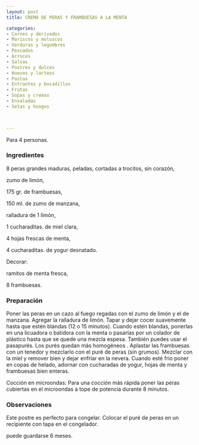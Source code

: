 ```yaml
---
layout: post
title: CREMA DE PERAS Y FRAMBUESAS A LA MENTA

categories:
- Carnes y derivados
- Mariscos y moluscos
- Verduras y legumbres
- Pescados
- Arroces
- Salsas
- Postres y dulces
- Huevos y lacteos
- Pastas
- Entrantes y bocadillos
- Frutas
- Sopas y cremas
- Ensaladas
- Setas y hongos
 


---
```


Para 4 personas.

<h3>Ingredientes</h3>

8 peras grandes maduras, peladas, cortadas a trocitos, sin corazón,

zumo de limón,

175 gr. de frambuesas,

150 ml. de zumo de manzana,

ralladura de 1 limón,

1 cucharaditas. de miel clara,

4 hojas frescas de menta,

4 cucharaditas. de yogur desnatado.

Decorar:

ramitos de menta fresca,

8 frambuesas.

<h3>Preparación</h3>

Poner las peras en un cazo al fuego regadas con el zumo de limón y el de manzana. Agregar la ralladura de limón. Tapar y dejar cocer suavemente hasta que estén blandas (12 o 15 minutos). Cuando estén blandas, ponerlas en una licuadora o batidora con la menta o pasarlas por un colador de plástico hasta que se quede una mezcla espesa. También puedes usar el pasapurés. Los purés quedan más homogéneos . Aplastar las frambuesas con un tenedor y mezclarlo con el puré de peras (sin grumos). Mezclar con la miel y remover bien y dejar enfriar en la nevera. Cuando esté frío poner en copas de helado, adornar con cucharadas de yogur, hojas de menta y frambuesas bien enteras.

Cocción en microondas: Para una cocción más rápida poner las peras cubiertas en el microondas a tope de potencia durante 8 minutos.

<h3>Observaciones</h3>

Este postre es perfecto para congelar. Colocar el puré de peras en un recipiente con tapa en el congelador.

puede guardarse 6 meses.

